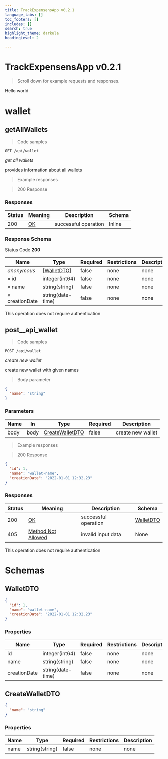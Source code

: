 ```yaml
---
title: TrackExpensensApp v0.2.1
language_tabs: []
toc_footers: []
includes: []
search: true
highlight_theme: darkula
headingLevel: 2

---
```


<!-- Generator: Widdershins v4.0.1 -->

<h1 id="trackexpensensapp">TrackExpensensApp v0.2.1</h1>

> Scroll down for example requests and responses.

Hello world

<h1 id="trackexpensensapp-wallet">wallet</h1>

## getAllWallets

<a id="opIdgetAllWallets"></a>

> Code samples

`GET /api/wallet`

*get all wallets*

provides information about all wallets

> Example responses

> 200 Response

<h3 id="getallwallets-responses">Responses</h3>

|Status|Meaning|Description|Schema|
|---|---|---|---|
|200|[OK](https://tools.ietf.org/html/rfc7231#section-6.3.1)|successful operation|Inline|

<h3 id="getallwallets-responseschema">Response Schema</h3>

Status Code **200**

|Name|Type|Required|Restrictions|Description|
|---|---|---|---|---|
|*anonymous*|[[WalletDTO](#schemawalletdto)]|false|none|none|
|» id|integer(int64)|false|none|none|
|» name|string(string)|false|none|none|
|» creationDate|string(date-time)|false|none|none|

<aside class="success">
This operation does not require authentication
</aside>

## post__api_wallet

> Code samples

`POST /api/wallet`

*create new wallet*

create new wallet with given names

> Body parameter

```json
{
  "name": "string"
}
```

<h3 id="post__api_wallet-parameters">Parameters</h3>

|Name|In|Type|Required|Description|
|---|---|---|---|---|
|body|body|[CreateWalletDTO](#schemacreatewalletdto)|false|create new wallet|

> Example responses

> 200 Response

```json
{
  "id": 1,
  "name": "wallet-name",
  "creationDate": "2022-01-01 12:32.23"
}
```

<h3 id="post__api_wallet-responses">Responses</h3>

|Status|Meaning|Description|Schema|
|---|---|---|---|
|200|[OK](https://tools.ietf.org/html/rfc7231#section-6.3.1)|successful operation|[WalletDTO](#schemawalletdto)|
|405|[Method Not Allowed](https://tools.ietf.org/html/rfc7231#section-6.5.5)|invalid input data|None|

<aside class="success">
This operation does not require authentication
</aside>

# Schemas

<h2 id="tocS_WalletDTO">WalletDTO</h2>
<!-- backwards compatibility -->
<a id="schemawalletdto"></a>
<a id="schema_WalletDTO"></a>
<a id="tocSwalletdto"></a>
<a id="tocswalletdto"></a>

```json
{
  "id": 1,
  "name": "wallet-name",
  "creationDate": "2022-01-01 12:32.23"
}

```

### Properties

|Name|Type|Required|Restrictions|Description|
|---|---|---|---|---|
|id|integer(int64)|false|none|none|
|name|string(string)|false|none|none|
|creationDate|string(date-time)|false|none|none|

<h2 id="tocS_CreateWalletDTO">CreateWalletDTO</h2>
<!-- backwards compatibility -->
<a id="schemacreatewalletdto"></a>
<a id="schema_CreateWalletDTO"></a>
<a id="tocScreatewalletdto"></a>
<a id="tocscreatewalletdto"></a>

```json
{
  "name": "string"
}

```

### Properties

|Name|Type|Required|Restrictions|Description|
|---|---|---|---|---|
|name|string(string)|false|none|none|

